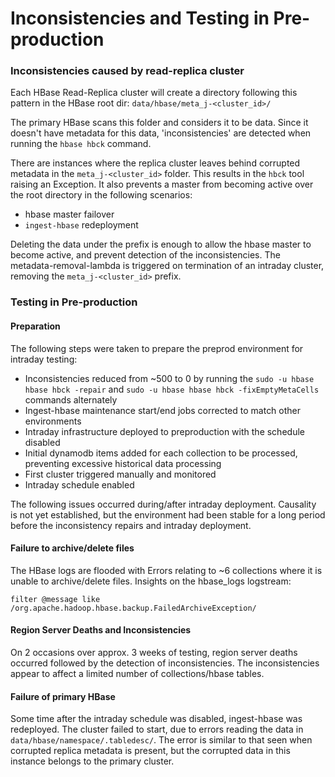 # Inconsistencies and Testing in Pre-production

### Inconsistencies caused by read-replica cluster
Each HBase Read-Replica cluster will create a directory following this pattern in the HBase root dir: 
`data/hbase/meta_j-<cluster_id>/`

The primary HBase scans this folder and considers it to be data.  Since it doesn't have metadata for this data, 
'inconsistencies' are detected when running the `hbase hbck` command.

There are instances where the replica cluster leaves behind corrupted metadata in the `meta_j-<cluster_id>` folder.
This results in the `hbck` tool raising an Exception.  It also prevents a master from becoming active over the root
directory in the following scenarios:
- hbase master failover
- `ingest-hbase` redeployment

Deleting the data under the prefix is enough to allow the hbase master to become active, and prevent detection
of the inconsistencies.  The metadata-removal-lambda is triggered on termination of an intraday cluster, removing the
`meta_j-<cluster_id>` prefix.

### Testing in Pre-production
#### Preparation
The following steps were taken to prepare the preprod environment for intraday testing:
- Inconsistencies reduced from ~500 to 0 by running the `sudo -u hbase hbase hbck -repair`
  and `sudo -u hbase hbase hbck -fixEmptyMetaCells` commands alternately
- Ingest-hbase maintenance start/end jobs corrected to match other environments
- Intraday infrastructure deployed to preproduction with the schedule disabled
- Initial dynamodb items added for each collection to be processed, preventing excessive historical data processing
- First cluster triggered manually and monitored
- Intraday schedule enabled

The following issues occurred during/after intraday deployment.  Causality is not yet established, but the environment
had been stable for a long period before the inconsistency repairs and intraday deployment.

#### Failure to archive/delete files
The HBase logs are flooded with Errors relating to ~6 collections where it is unable to archive/delete files.
Insights on the hbase_logs logstream:

```filter @message like /org.apache.hadoop.hbase.backup.FailedArchiveException/```

#### Region Server Deaths and Inconsistencies
On 2 occasions over approx. 3 weeks of testing, region server deaths occurred followed by the detection of 
inconsistencies.  The inconsistencies appear to affect a limited number of collections/hbase tables.

#### Failure of primary HBase
Some time after the intraday schedule was disabled, ingest-hbase was redeployed. The cluster failed to start,
due to errors reading the data in `data/hbase/namespace/.tabledesc/`.  The error is similar to that seen when 
corrupted replica metadata is present, but the corrupted data in this instance belongs to the primary cluster.
